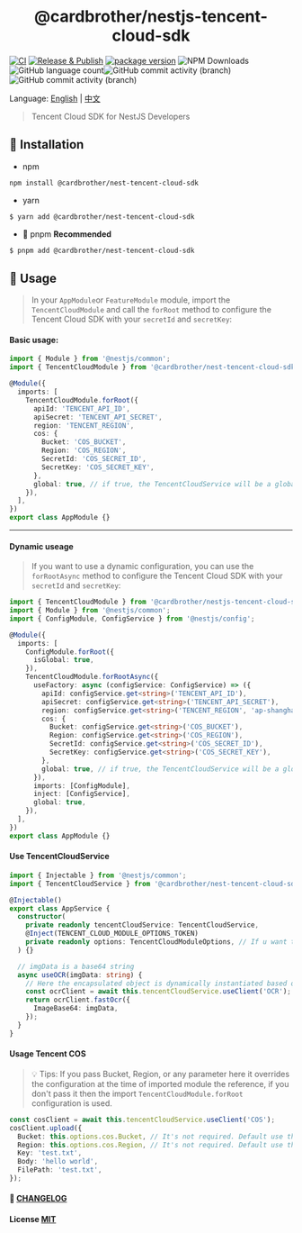 <h1 align="center">@cardbrother/nestjs-tencent-cloud-sdk</h1>

[![CI](https://github.com/guotingchao/nest-tencent-cloud-sdk/actions/workflows/Test.yml/badge.svg)](https://github.com/guotingchao/nest-tencent-cloud-sdk/actions/workflows/Test.yml) [![Release & Publish](https://github.com/guotingchao/nest-tencent-cloud-sdk/actions/workflows/Release.yml/badge.svg)](https://github.com/guotingchao/nest-tencent-cloud-sdk/actions/workflows/Release.yml) [![package version](https://badge.fury.io/js/@cardbrother%2Fnestjs-tencent-cloud-sdk.svg)](https://badge.fury.io/js/@cardbrother%2Fnestjs-tencent-cloud-sdk) ![NPM Downloads](https://img.shields.io/npm/d18m/%40cardbrother%2Fnestjs-tencent-cloud-sdk) ![GitHub language count](https://img.shields.io/github/languages/count/guotingchao/nest-tencent-cloud-sdk?color=green)![GitHub commit activity (branch)](https://img.shields.io/github/commit-activity/t/guotingchao/nest-tencent-cloud-sdk/main?logo=github&logoColor=green&color=%23FF40E0D0)
![GitHub commit activity (branch)](https://img.shields.io/github/commit-activity/t/guotingchao/nest-tencent-cloud-sdk/develop?logo=github&logoColor=green&label=Develop%20Commits&color=%23FF40E0D0)

Language: [English](README.md) | [中文](README_ZH.md)

> Tencent Cloud SDK for NestJS Developers

## 🔨 Installation

- npm

```bash
npm install @cardbrother/nest-tencent-cloud-sdk
```

- yarn

```bash
$ yarn add @cardbrother/nest-tencent-cloud-sdk
```

- 🚀 pnpm **Recommended**

```bash
$ pnpm add @cardbrother/nest-tencent-cloud-sdk
```

## 🍚 Usage

> In your `AppModule`or `FeatureModule` module, import the `TencentCloudModule` and call the `forRoot` method to configure the Tencent Cloud SDK with your `secretId` and `secretKey`:

#### **Basic usage:**

```ts
import { Module } from '@nestjs/common';
import { TencentCloudModule } from '@cardbrother/nest-tencent-cloud-sdk';

@Module({
  imports: [
    TencentCloudModule.forRoot({
      apiId: 'TENCENT_API_ID',
      apiSecret: 'TENCENT_API_SECRET',
      region: 'TENCENT_REGION',
      cos: {
        Bucket: 'COS_BUCKET',
        Region: 'COS_REGION',
        SecretId: 'COS_SECRET_ID',
        SecretKey: 'COS_SECRET_KEY',
      },
      global: true, // if true, the TencentCloudService will be a global service, default is false
    }),
  ],
})
export class AppModule {}
```

---

#### **Dynamic useage**

> If you want to use a dynamic configuration, you can use the `forRootAsync` method to configure the Tencent Cloud SDK with your `secretId` and `secretKey`:

```ts
import { TencentCloudModule } from '@cardbrother/nestjs-tencent-cloud-sdk';
import { Module } from '@nestjs/common';
import { ConfigModule, ConfigService } from '@nestjs/config';

@Module({
  imports: [
    ConfigModule.forRoot({
      isGlobal: true,
    }),
    TencentCloudModule.forRootAsync({
      useFactory: async (configService: ConfigService) => ({
        apiId: configService.get<string>('TENCENT_API_ID'),
        apiSecret: configService.get<string>('TENCENT_API_SECRET'),
        region: configService.get<string>('TENCENT_REGION', 'ap-shanghai'),
        cos: {
          Bucket: configService.get<string>('COS_BUCKET'),
          Region: configService.get<string>('COS_REGION'),
          SecretId: configService.get<string>('COS_SECRET_ID'),
          SecretKey: configService.get<string>('COS_SECRET_KEY'),
        },
        global: true, // if true, the TencentCloudService will be a global service, default is false
      }),
      imports: [ConfigModule],
      inject: [ConfigService],
      global: true,
    }),
  ],
})
export class AppModule {}
```

#### **Use TencentCloudService**

```ts
import { Injectable } from '@nestjs/common';
import { TencentCloudService } from '@cardbrother/nest-tencent-cloud-sdk';

@Injectable()
export class AppService {
  constructor(
    private readonly tencentCloudService: TencentCloudService,
    @Inject(TENCENT_CLOUD_MODULE_OPTIONS_TOKEN)
    private readonly options: TencentCloudModuleOptions, // If u want to get the options u can use this
  ) {}

  // imgData is a base64 string
  async useOCR(imgData: string) {
    // Here the encapsulated object is dynamically instantiated based on the enumeration
    const ocrClient = await this.tencentCloudService.useClient('OCR'); // or SMS,COS,etc
    return ocrClient.fastOcr({
      ImageBase64: imgData,
    });
  }
}
```

#### **Usage Tencent COS**

> 💡 Tips: If you pass Bucket, Region, or any parameter here it overrides the configuration at the time of imported module the reference, if you don't pass it then the import `TencentCloudModule.forRoot` configuration is used.

```ts
const cosClient = await this.tencentCloudService.useClient('COS');
cosClient.upload({
  Bucket: this.options.cos.Bucket, // It's not required. Default use the configuration at the Module Import time
  Region: this.options.cos.Region, // It's not required. Default use the configuration at the Module Import time
  Key: 'test.txt',
  Body: 'hello world',
  FilePath: 'test.txt',
});
```

#### 📝 [CHANGELOG](CHANGELOG.md)

#### License [MIT](https://github.com/guotingchao/nest-tencent-cloud-sdk/blob/main/LICENSE)

